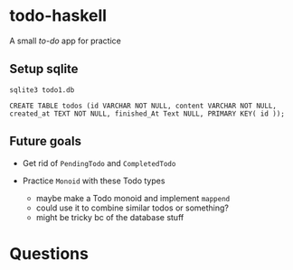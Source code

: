 # todo-haskell
A small *to-do* app for practice

Setup sqlite
------------
```
sqlite3 todo1.db

CREATE TABLE todos (id VARCHAR NOT NULL, content VARCHAR NOT NULL, created_at TEXT NOT NULL, finished_At Text NULL, PRIMARY KEY( id ));
```

Future goals
---------
* Get rid of `PendingTodo` and `CompletedTodo`

* Practice `Monoid` with these Todo types
  - maybe make a Todo monoid and implement `mappend`
  - could use it to combine similar todos or something?
  - might be tricky bc of the database stuff

Questions
=========
